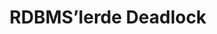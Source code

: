 ---
layout: medium-post
title: RDBMS’lerde Deadlock
ext-url: https://medium.com/@gokhansengun/rdbmslerde-deadlock-645be753fadd
lang: tr
medium: yes
---